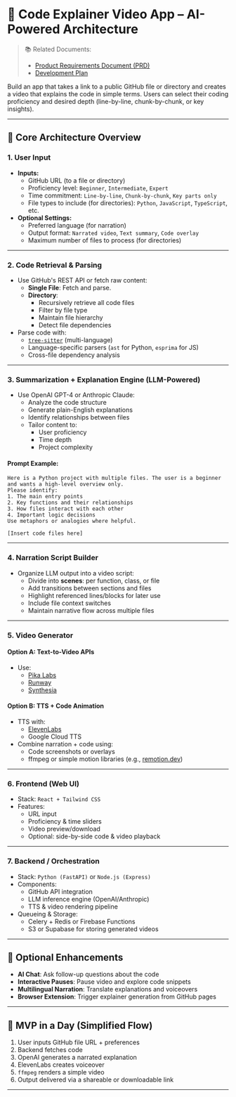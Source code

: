 # 🧠 Code Explainer Video App – AI-Powered Architecture 

> 📚 Related Documents:
> - [Product Requirements Document (PRD)](prd.md)
> - [Development Plan](development-plan.md)

Build an app that takes a link to a public GitHub file or directory and creates a video that explains the code in simple terms. Users can select their coding proficiency and desired depth (line-by-line, chunk-by-chunk, or key insights).

---

## 🔧 Core Architecture Overview

### 1. User Input

- **Inputs:**
  - GitHub URL (to a file or directory)
  - Proficiency level: `Beginner`, `Intermediate`, `Expert`
  - Time commitment: `Line-by-line`, `Chunk-by-chunk`, `Key parts only`
  - File types to include (for directories): `Python`, `JavaScript`, `TypeScript`, etc.
- **Optional Settings:**
  - Preferred language (for narration)
  - Output format: `Narrated video`, `Text summary`, `Code overlay`
  - Maximum number of files to process (for directories)

---

### 2. Code Retrieval & Parsing

- Use GitHub's REST API or fetch raw content:
  - **Single File**: Fetch and parse.
  - **Directory**: 
    - Recursively retrieve all code files
    - Filter by file type
    - Maintain file hierarchy
    - Detect file dependencies
- Parse code with:
  - [`tree-sitter`](https://tree-sitter.github.io/tree-sitter/) (multi-language)
  - Language-specific parsers (`ast` for Python, `esprima` for JS)
  - Cross-file dependency analysis

---

### 3. Summarization + Explanation Engine (LLM-Powered)

- Use OpenAI GPT-4 or Anthropic Claude:
  - Analyze the code structure
  - Generate plain-English explanations
  - Identify relationships between files
  - Tailor content to:
    - User proficiency
    - Time depth
    - Project complexity

#### Prompt Example:

```
Here is a Python project with multiple files. The user is a beginner and wants a high-level overview only.
Please identify:
1. The main entry points
2. Key functions and their relationships
3. How files interact with each other
4. Important logic decisions
Use metaphors or analogies where helpful.

[Insert code files here]
```

---

### 4. Narration Script Builder

- Organize LLM output into a video script:
  - Divide into **scenes**: per function, class, or file
  - Add transitions between sections and files
  - Highlight referenced lines/blocks for later use
  - Include file context switches
  - Maintain narrative flow across multiple files

---

### 5. Video Generator

#### Option A: Text-to-Video APIs

- Use:
  - [Pika Labs](https://www.pika.art/)
  - [Runway](https://runwayml.com/)
  - [Synthesia](https://www.synthesia.io/)

#### Option B: TTS + Code Animation

- TTS with:
  - [ElevenLabs](https://www.elevenlabs.io/)
  - Google Cloud TTS
- Combine narration + code using:
  - Code screenshots or overlays
  - ffmpeg or simple motion libraries (e.g., [remotion.dev](https://www.remotion.dev/))

---

### 6. Frontend (Web UI)

- Stack: `React + Tailwind CSS`
- Features:
  - URL input
  - Proficiency & time sliders
  - Video preview/download
  - Optional: side-by-side code & video playback

---

### 7. Backend / Orchestration

- Stack: `Python (FastAPI)` or `Node.js (Express)`
- Components:
  - GitHub API integration
  - LLM inference engine (OpenAI/Anthropic)
  - TTS & video rendering pipeline
- Queueing & Storage:
  - Celery + Redis or Firebase Functions
  - S3 or Supabase for storing generated videos

---

## 🧠 Optional Enhancements

- **AI Chat**: Ask follow-up questions about the code
- **Interactive Pauses**: Pause video and explore code snippets
- **Multilingual Narration**: Translate explanations and voiceovers
- **Browser Extension**: Trigger explainer generation from GitHub pages

---

## 🧪 MVP in a Day (Simplified Flow)

1. User inputs GitHub file URL + preferences
2. Backend fetches code
3. OpenAI generates a narrated explanation
4. ElevenLabs creates voiceover
5. `ffmpeg` renders a simple video
6. Output delivered via a shareable or downloadable link

---

